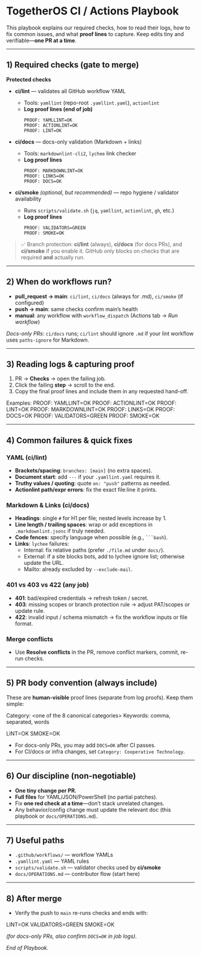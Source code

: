 # TogetherOS CI / Actions Playbook

This playbook explains our required checks, how to read their logs, how to fix common issues, and what **proof lines** to capture. Keep edits tiny and verifiable—**one PR at a time**.

---

## 1) Required checks (gate to merge)

**Protected checks**

- **ci/lint** — validates all GitHub workflow YAML
  - Tools: `yamllint` (repo-root `.yamllint.yaml`), `actionlint`
  - **Log proof lines (end of job)**
    ```
    PROOF: YAMLLINT=OK
    PROOF: ACTIONLINT=OK
    PROOF: LINT=OK
    ```

- **ci/docs** — docs-only validation (Markdown + links)
  - Tools: `markdownlint-cli2`, `lychee` link checker
  - **Log proof lines**
    ```
    PROOF: MARKDOWNLINT=OK
    PROOF: LINKS=OK
    PROOF: DOCS=OK
    ```

- **ci/smoke** *(optional, but recommended)* — repo hygiene / validator availability
  - Runs `scripts/validate.sh` (`jq`, `yamllint`, `actionlint`, `gh`, etc.)
  - **Log proof lines**
    ```
    PROOF: VALIDATORS=GREEN
    PROOF: SMOKE=OK
    ```

> ✅ Branch protection: **ci/lint** (always), **ci/docs** (for docs PRs), and **ci/smoke** if you enable it. GitHub only blocks on checks that are required **and** actually run.

---

## 2) When do workflows run?

- **pull_request → main**: `ci/lint`, `ci/docs` (always for .md), `ci/smoke` (if configured)
- **push → main**: same checks confirm main’s health
- **manual**: any workflow with `workflow_dispatch` (Actions tab → *Run workflow*)

*Docs-only PRs*: `ci/docs` runs; `ci/lint` should ignore `.md` if your lint workflow uses `paths-ignore` for Markdown.

---

## 3) Reading logs & capturing proof

1. PR → **Checks** → open the failing job.  
2. Click the failing **step** → scroll to the end.  
3. Copy the final proof lines and include them in any requested hand-off.

Examples:
PROOF: YAMLLINT=OK
PROOF: ACTIONLINT=OK
PROOF: LINT=OK
PROOF: MARKDOWNLINT=OK
PROOF: LINKS=OK
PROOF: DOCS=OK
PROOF: VALIDATORS=GREEN
PROOF: SMOKE=OK


---

## 4) Common failures & quick fixes

### YAML (ci/lint)
- **Brackets/spacing**: `branches: [main]` (no extra spaces).
- **Document start**: add `---` if your `.yamllint.yaml` requires it.
- **Truthy values / quoting**: quote `on: "push"` patterns as needed.
- **Actionlint path/expr errors**: fix the exact file:line it prints.

### Markdown & Links (ci/docs)
- **Headings**: single `#` for H1 per file; nested levels increase by 1.
- **Line length / trailing spaces**: wrap or add exceptions in `.markdownlint.jsonc` if truly needed.
- **Code fences**: specify language when possible (e.g., ` ```bash `).
- **Links**: `lychee` failures:
  - Internal: fix relative paths (prefer `./file.md` under `docs/`).
  - External: if a site blocks bots, add to lychee ignore list; otherwise update the URL.
  - Mailto: already excluded by `--exclude-mail`.

### 401 vs 403 vs 422 (any job)
- **401**: bad/expired credentials → refresh token / secret.
- **403**: missing scopes or branch protection rule → adjust PAT/scopes or update rule.
- **422**: invalid input / schema mismatch → fix the workflow inputs or file format.

### Merge conflicts
- Use **Resolve conflicts** in the PR, remove conflict markers, commit, re-run checks.

---

## 5) PR body convention (always include)

These are **human-visible** proof lines (separate from log proofs). Keep them simple:

Category: <one of the 8 canonical categories>
Keywords: comma, separated, words

LINT=OK
SMOKE=OK


- For docs-only PRs, you may add `DOCS=OK` after CI passes.
- For CI/docs or infra changes, set `Category: Cooperative Technology`.

---

## 6) Our discipline (non-negotiable)

- **One tiny change per PR.**
- **Full files** for YAML/JSON/PowerShell (no partial patches).
- Fix **one red check at a time**—don’t stack unrelated changes.
- Any behavior/config change must update the relevant doc (this playbook or `docs/OPERATIONS.md`).

---

## 7) Useful paths

- `.github/workflows/` — workflow YAMLs  
- `.yamllint.yaml` — YAML rules  
- `scripts/validate.sh` — validator checks used by **ci/smoke**  
- `docs/OPERATIONS.md` — contributor flow (start here)

---

## 8) After merge

- Verify the push to `main` re-runs checks and ends with:

LINT=OK
VALIDATORS=GREEN
SMOKE=OK

*(for docs-only PRs, also confirm `DOCS=OK` in job logs).*

*End of Playbook.*
